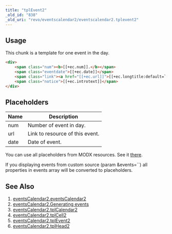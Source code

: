 ```yaml
---
title: "tplEvent2"
_old_id: "838"
_old_uri: "revo/eventscalendar2/eventscalendar2.tplevent2"
---
```


## Usage

This chunk is a template for one event in the day.

``` html
<div>
    <span class="num"><b>[[+ec.num]].</b></span>
    <span class="eventdate">[[+ec.date]]</span>
    <span class="link"><a href="[[+ec.url]]">[[+ec.longtitle:default=`[[+ec.pagetitle]]`]]</a></span>
    <span class="notice">[[+ec.introtext]]</span>
</div>
```

## Placeholders

| Name | Description                     |
| ---- | ------------------------------- |
| num  | Number of event in day.         |
| url  | Link to resource of this event. |
| date | Date of event.                  |

You can use all placeholders from MODX resources. See it [there](building-sites/resources).

If you displaying events from custom source (param &events=``) all properties in events array will be converted to placeholders.

## See Also

1. [eventsCalendar2.eventsCalendar2](extras/eventscalendar2/eventscalendar2)
2. [eventsCalendar2.Generating events](extras/eventscalendar2/eventscalendar2.generating-events)
3. [eventsCalendar2.tplCalendar2](extras/eventscalendar2/eventscalendar2.tplcalendar2)
4. [eventsCalendar2.tplCell2](extras/eventscalendar2/eventscalendar2.tplcell2)
5. [eventsCalendar2.tplEvent2](extras/eventscalendar2/eventscalendar2.tplevent2)
6. [eventsCalendar2.tplHead2](extras/eventscalendar2/eventscalendar2.tplhead2)
